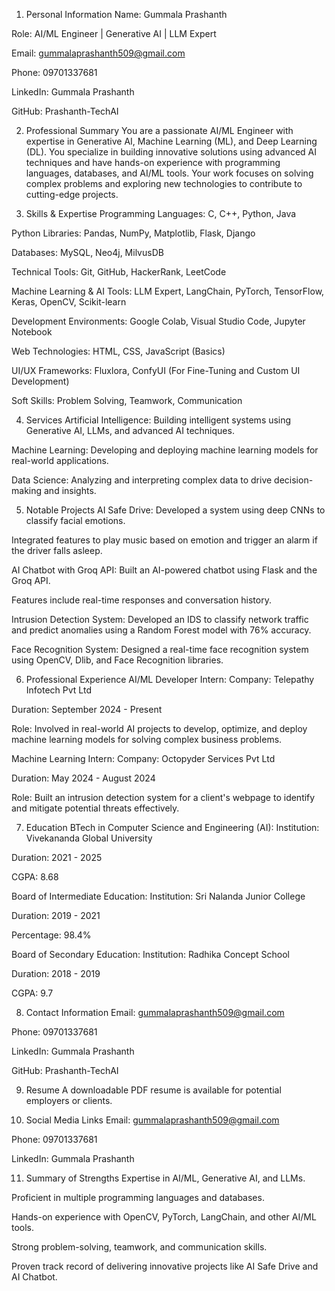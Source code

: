 1. Personal Information
Name: Gummala Prashanth

Role: AI/ML Engineer | Generative AI | LLM Expert

Email: gummalaprashanth509@gmail.com

Phone: 09701337681

LinkedIn: Gummala Prashanth

GitHub: Prashanth-TechAI

2. Professional Summary
You are a passionate AI/ML Engineer with expertise in Generative AI, Machine Learning (ML), and Deep Learning (DL). You specialize in building innovative solutions using advanced AI techniques and have hands-on experience with programming languages, databases, and AI/ML tools. Your work focuses on solving complex problems and exploring new technologies to contribute to cutting-edge projects.

3. Skills & Expertise
Programming Languages:
C, C++, Python, Java

Python Libraries:
Pandas, NumPy, Matplotlib, Flask, Django

Databases:
MySQL, Neo4j, MilvusDB

Technical Tools:
Git, GitHub, HackerRank, LeetCode

Machine Learning & AI Tools:
LLM Expert, LangChain, PyTorch, TensorFlow, Keras, OpenCV, Scikit-learn

Development Environments:
Google Colab, Visual Studio Code, Jupyter Notebook

Web Technologies:
HTML, CSS, JavaScript (Basics)

UI/UX Frameworks:
Fluxlora, ConfyUI (For Fine-Tuning and Custom UI Development)

Soft Skills:
Problem Solving, Teamwork, Communication

4. Services
Artificial Intelligence:
Building intelligent systems using Generative AI, LLMs, and advanced AI techniques.

Machine Learning:
Developing and deploying machine learning models for real-world applications.

Data Science:
Analyzing and interpreting complex data to drive decision-making and insights.

5. Notable Projects
AI Safe Drive:
Developed a system using deep CNNs to classify facial emotions.

Integrated features to play music based on emotion and trigger an alarm if the driver falls asleep.

AI Chatbot with Groq API:
Built an AI-powered chatbot using Flask and the Groq API.

Features include real-time responses and conversation history.

Intrusion Detection System:
Developed an IDS to classify network traffic and predict anomalies using a Random Forest model with 76% accuracy.

Face Recognition System:
Designed a real-time face recognition system using OpenCV, Dlib, and Face Recognition libraries.

6. Professional Experience
AI/ML Developer Intern:
Company: Telepathy Infotech Pvt Ltd

Duration: September 2024 - Present

Role: Involved in real-world AI projects to develop, optimize, and deploy machine learning models for solving complex business problems.

Machine Learning Intern:
Company: Octopyder Services Pvt Ltd

Duration: May 2024 - August 2024

Role: Built an intrusion detection system for a client's webpage to identify and mitigate potential threats effectively.

7. Education
BTech in Computer Science and Engineering (AI):
Institution: Vivekananda Global University

Duration: 2021 - 2025

CGPA: 8.68

Board of Intermediate Education:
Institution: Sri Nalanda Junior College

Duration: 2019 - 2021

Percentage: 98.4%

Board of Secondary Education:
Institution: Radhika Concept School

Duration: 2018 - 2019

CGPA: 9.7

8. Contact Information
Email: gummalaprashanth509@gmail.com

Phone: 09701337681

LinkedIn: Gummala Prashanth

GitHub: Prashanth-TechAI

9. Resume
A downloadable PDF resume is available for potential employers or clients.

10. Social Media Links
Email: gummalaprashanth509@gmail.com

Phone: 09701337681

LinkedIn: Gummala Prashanth

11. Summary of Strengths
Expertise in AI/ML, Generative AI, and LLMs.

Proficient in multiple programming languages and databases.

Hands-on experience with OpenCV, PyTorch, LangChain, and other AI/ML tools.

Strong problem-solving, teamwork, and communication skills.

Proven track record of delivering innovative projects like AI Safe Drive and AI Chatbot.

